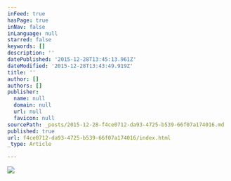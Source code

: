 ```yaml
---
inFeed: true
hasPage: true
inNav: false
inLanguage: null
starred: false
keywords: []
description: ''
datePublished: '2015-12-28T13:45:13.961Z'
dateModified: '2015-12-28T13:43:49.919Z'
title: ''
author: []
authors: []
publisher:
  name: null
  domain: null
  url: null
  favicon: null
sourcePath: _posts/2015-12-28-f4ce0712-da93-4725-b539-66f07a174016.md
published: true
url: f4ce0712-da93-4725-b539-66f07a174016/index.html
_type: Article

---
```

![](https://the-grid-user-content.s3-us-west-2.amazonaws.com/85331fc2-b96a-40e6-b32c-7dc214d8595f.JPG)